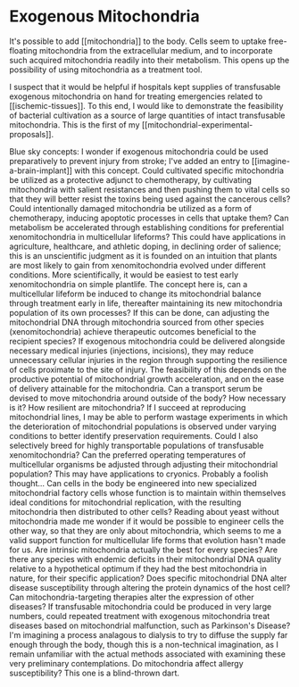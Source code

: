 # Exogenous Mitochondria

It's possible to add [[mitochondria]] to the body.  Cells seem to uptake free-floating mitochondria from the extracellular medium, and to incorporate such acquired mitochondria readily into their metabolism.  This opens up the possibility of using mitochondria as a treatment tool.

I suspect that it would be helpful if hospitals kept supplies of transfusable exogenous mitochondria on hand for treating emergencies related to [[ischemic-tissues]].  To this end, I would like to demonstrate the feasibility of bacterial cultivation as a source of large quantities of intact transfusable mitochondria.  This is the first of my [[mitochondrial-experimental-proposals]].

Blue sky concepts:
I wonder if exogenous mitochondria could be used preparatively to prevent injury from stroke; I've added an entry to [[imagine-a-brain-implant]] with this concept.
Could cultivated specific mitochondria be utilized as a protective adjunct to chemotherapy, by cultivating mitochondria with salient resistances and then pushing them to vital cells so that they will better resist the toxins being used against the cancerous cells?
Could intentionally damaged mitochondria be utilized as a form of chemotherapy, inducing apoptotic processes in cells that uptake them?
Can metabolism be accelerated through establishing conditions for preferential xenomitochondria in multicellular lifeforms?  This could have applications in agriculture, healthcare, and athletic doping, in declining order of salience; this is an unscientific judgment as it is founded on an intuition that plants are most likely to gain from xenomitochondria evolved under different conditions.  More scientifically, it would be easiest to test early xenomitochondria on simple plantlife.  The concept here is, can a multicellular lifeform be induced to change its mitochondrial balance through treatment early in life, thereafter maintaining its new mitochondria population of its own processes?  If this can be done, can adjusting the mitochondrial DNA through mitochondria sourced from other species (xenomitochondria) achieve therapeutic outcomes beneficial to the recipient species?
If exogenous mitochondria could be delivered alongside necessary medical injuries (injections, incisions), they may reduce unnecessary cellular injuries in the region through supporting the resilience of cells proximate to the site of injury.  The feasibility of this depends on the productive potential of mitochondrial growth acceleration, and on the ease of delivery attainable for the mitochondria.
Can a transport serum be devised to move mitochondria around outside of the body?  How necessary is it?  How resilient are mitochondria?  If I succeed at reproducing mitochondrial lines, I may be able to perform wastage experiments in which the deterioration of mitochondrial populations is observed under varying conditions to better identify preservation requirements.  Could I also selectively breed for highly transportable populations of transfusable xenomitochondria?
Can the preferred operating temperatures of multicellular organisms be adjusted through adjusting their mitochondrial population?  This may have applications to cryonics.  Probably a foolish thought...
Can cells in the body be engineered into new specialized mitochondrial factory cells whose function is to maintain within themselves ideal conditions for mitochondrial replication, with the resulting mitochondria then distributed to other cells?  Reading about yeast without mitochondria made me wonder if it would be possible to engineer cells the other way, so that they are only about mitochondria, which seems to me a valid support function for multicellular life forms that evolution hasn't made for us.
Are intrinsic mitochondria actually the best for every species?  Are there any species with endemic deficits in their mitochondrial DNA quality relative to a hypothetical optimum if they had the best mitochondria in nature, for their specific application?
Does specific mitochondrial DNA alter disease susceptibility through altering the protein dynamics of the host cell?  Can mitochondria-targeting therapies alter the expression of other diseases?
If transfusable mitochondria could be produced in very large numbers, could repeated treatment with exogenous mitochondria treat diseases based on mitochondrial malfunction, such as Parkinson's Disease?  I'm imagining a process analagous to dialysis to try to diffuse the supply far enough through the body, though this is a non-technical imagination, as I remain unfamiliar with the actual methods associated with examining these very preliminary contemplations.
Do mitochondria affect allergy susceptibility?  This one is a blind-thrown dart.

